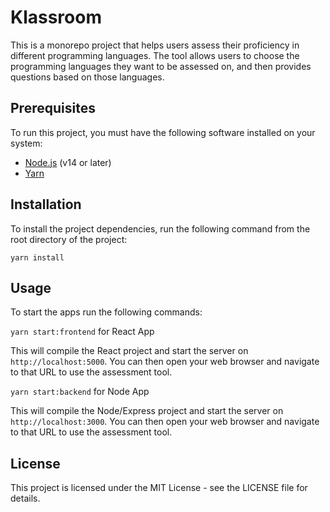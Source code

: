 # Klassroom

This is a monorepo project that helps users assess their proficiency in different programming languages. The tool allows users to choose the programming languages they want to be assessed on, and then provides questions based on those languages.

## Prerequisites

To run this project, you must have the following software installed on your system:

- [Node.js](https://nodejs.org/) (v14 or later)
- [Yarn](https://yarnpkg.com/)

## Installation

To install the project dependencies, run the following command from the root directory of the project:

`yarn install`


## Usage

To start the apps run the following commands:

`yarn start:frontend` for React App

This will compile the React project and start the server on `http://localhost:5000`. You can then open your web browser and navigate to that URL to use the assessment tool.


`yarn start:backend` for Node App

This will compile the Node/Express project and start the server on `http://localhost:3000`. You can then open your web browser and navigate to that URL to use the assessment tool.

## License

This project is licensed under the MIT License - see the LICENSE file for details.
